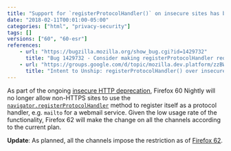 ```yaml
---
title: "Support for `registerProtocolHandler()` on insecure sites has been deprecated"
date: "2018-02-11T00:01:00-05:00"
categories: ["html", "privacy-security"]
tags: []
versions: ["60", "60-esr"]
references:
    - url: "https://bugzilla.mozilla.org/show_bug.cgi?id=1429732"
      title: "Bug 1429732 - Consider making registerProtocolHandler require SecureContext"
    - url: "https://groups.google.com/d/topic/mozilla.dev.platform/zzBWOPMPPs0/discussion"
      title: "Intent to Unship: registerProtocolHandler() over insecure contexts"
---
```

As part of the ongoing [insecure HTTP deprecation](https://www.fxsitecompat.dev/en-CA/docs/2015/insecure-http-will-be-deprecated/), Firefox 60 Nightly will no longer allow non-HTTPS sites to use the [`navigator.registerProtocolHandler`](https://developer.mozilla.org/docs/Web/API/Navigator/registerProtocolHandler) method to register itself as a protocol handler, e.g. `mailto` for a webmail service. Given the low usage rate of the functionality, Firefox 62 will make the change on all the channels according to the current plan.

**Update**: As planned, all the channels impose the restriction as of [Firefox 62](https://www.fxsitecompat.dev/en-CA/docs/2018/registerprotocolhandler-can-no-longer-be-used-on-insecure-sites/).
